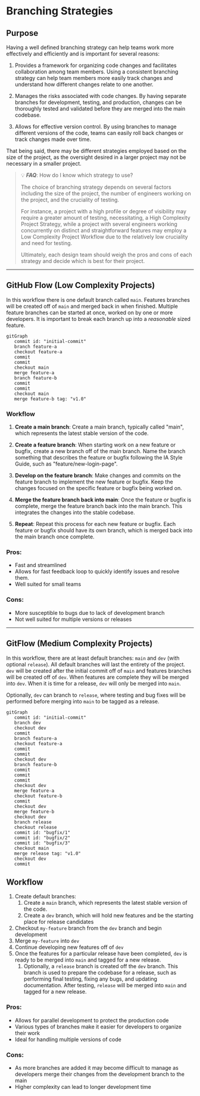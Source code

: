 # Branching Strategies
## Purpose
Having a well defined branching strategy can help teams work more effectively and efficiently and is important for several reasons:
1. Provides a framework for organizing code changes and facilitates collaboration among team members. Using a consistent branching strategy can help team members more easily track changes and understand how different changes relate to one another.

2. Manages the risks associated with code changes. By having separate branches for development, testing, and production, changes can be thoroughly tested and validated before they are merged into the main codebase.

3. Allows for effective version control. By using branches to manage different versions of the code, teams can easily roll back changes or track changes made over time.

That being said, there may be different strategies employed based on the size of the project, as the oversight desired in a larger project may not be necessary in a smaller project.

> :bulb: **_FAQ_**: How do I know which strategy to use?
>
> The choice of branching strategy depends on several factors including the size of the project, the number of engineers working on the project, and the cruciality of testing.
>
> For instance, a project with a high profile or degree of visibility may require a greater amount of testing, necessitating, a High Complexity Project Strategy, while a project with several engineers working concurrently on distinct and straightforward features may employ a Low Complexity Project Workflow due to the relatively low cruciality and need for testing.
>
> Ultimately, each design team should weigh the pros and cons of each strategy and decide which is best for their project.

---

## GitHub Flow (Low Complexity Projects)
In this workflow there is one default branch called `main`. Features branches will be created off of `main` and merged back in when finished. Multiple feature branches can be started at once, worked on by one or more developers. It is important to break each branch up into a _reasonable_ sized feature.

```mermaid
gitGraph
   commit id: "initial-commit"
   branch feature-a
   checkout feature-a
   commit
   commit
   checkout main
   merge feature-a
   branch feature-b
   commit
   commit
   checkout main
   merge feature-b tag: "v1.0"
```
### Workflow
1. **Create a main branch**: Create a main branch, typically called "main", which represents the latest stable version of the code.
2. **Create a feature branch**: When starting work on a new feature or bugfix, create a new branch off of the main branch. Name the branch something that describes the feature or bugfix following the IA Style Guide, such as "feature/new-login-page".

3. **Develop on the feature branch**: Make changes and commits on the feature branch to implement the new feature or bugfix. Keep the changes focused on the specific feature or bugfix being worked on.

4. **Merge the feature branch back into main**: Once the feature or bugfix is complete, merge the feature branch back into the main branch. This integrates the changes into the stable codebase.

5. **Repeat**: Repeat this process for each new feature or bugfix. Each feature or bugfix should have its own branch, which is merged back into the main branch once complete.

### Pros:
- Fast and streamlined
- Allows for fast feedback loop to quickly identify issues and resolve them.
- Well suited for small teams

### Cons:
- More susceptible to bugs due to lack of development branch
- Not well suited for multiple versions or releases

---
## GitFlow (Medium Complexity Projects)
In this workflow, there are at least default branches: `main` and `dev` (with optional `release`). All default branches will last the entirety of the project. `dev` will be created after the initial commit off of `main` and features branches will be created off of `dev`. When features are complete they will be merged into `dev`. When it is time for a release, `dev` will only be merged into `main`. 

Optionally, `dev` can branch to `release`, where testing and bug fixes will be performed before merging into `main` to be tagged as a release.

```mermaid
gitGraph
   commit id: "initial-commit"
   branch dev
   checkout dev
   commit
   branch feature-a
   checkout feature-a
   commit
   commit
   checkout dev
   branch feature-b
   commit
   commit
   commit
   checkout dev
   merge feature-a
   checkout feature-b
   commit
   checkout dev
   merge feature-b
   checkout dev
   branch release
   checkout release
   commit id: "bugfix/1"
   commit id: "bugfix/2"
   commit id: "bugfix/3"
   checkout main
   merge release tag: "v1.0"
   checkout dev
   commit
```

## Workflow
1. Create default branches: 
   1. Create a `main` branch, which represents the latest stable version of the code.
   2. Create a `dev` branch, which will hold new features and be the starting place for release candidates
2. Checkout `my-feature` branch from the `dev` branch and begin development
3. Merge `my-feature` into `dev`
4. Continue developing new features off of `dev`
5. Once the features for a particular release have been completed, `dev` is ready to be merged into `main` and tagged for a new release.
   1. Optionally, a `release` branch is created off the `dev` branch. This branch is used to prepare the codebase for a release, such as performing final testing, fixing any bugs, and updating documentation. After testing, `release` will be merged into `main` and tagged for a new release.

### Pros:
- Allows for parallel development to protect the production code
- Various types of branches make it easier for developers to organize their work
- Ideal for handling multiple versions of code

### Cons:
- As more branches are added it may become difficult to manage as developers merge their changes from the development branch to the main
- Higher complexity can lead to longer development time